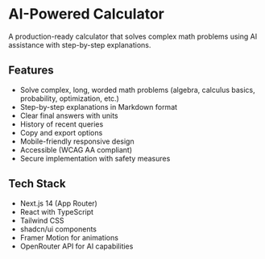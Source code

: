 # AI-Powered Calculator

A production-ready calculator that solves complex math problems using AI assistance with step-by-step explanations.

## Features

- Solve complex, long, worded math problems (algebra, calculus basics, probability, optimization, etc.)
- Step-by-step explanations in Markdown format
- Clear final answers with units
- History of recent queries
- Copy and export options
- Mobile-friendly responsive design
- Accessible (WCAG AA compliant)
- Secure implementation with safety measures

## Tech Stack

- Next.js 14 (App Router)
- React with TypeScript
- Tailwind CSS
- shadcn/ui components
- Framer Motion for animations
- OpenRouter API for AI capabilities
